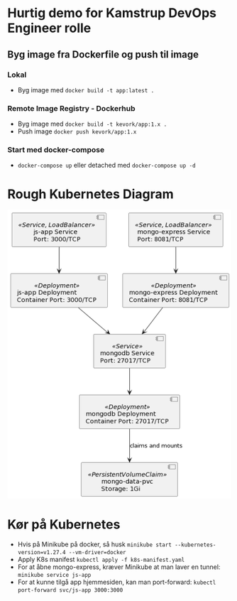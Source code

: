 # Hurtig demo for Kamstrup DevOps Engineer rolle
## Byg image fra Dockerfile og push til image 
### Lokal
- Byg image med `docker build -t app:latest .`

### Remote Image Registry - Dockerhub
- Byg image med `docker build -t kevork/app:1.x .`
- Push image `docker push kevork/app:1.x`

### Start med docker-compose
- `docker-compose up` eller detached med `docker-compose up -d`


# Rough Kubernetes Diagram
![Diagram](kamstrup-demo-uml.png)

# Kør på Kubernetes
- Hvis på Minikube på docker, så husk `minikube start --kubernetes-version=v1.27.4 --vm-driver=docker`
- Apply K8s manifest `kubectl apply -f k8s-manifest.yaml`
- For at åbne mongo-express, kræver Minikube at man laver en tunnel: `minikube service js-app`
- For at kunne tilgå app hjemmesiden, kan man port-forward: `kubectl port-forward svc/js-app 3000:3000`
